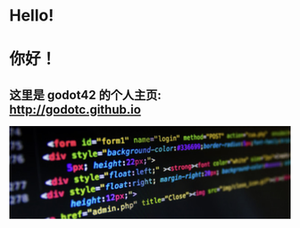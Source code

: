 # Hello!
# 你好！

## 这里是 godot42 的个人主页: <a href=http://godotc.github.io>http://godotc.github.io</a>

![phpto](./1.png)